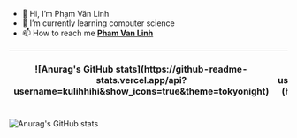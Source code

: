 - 👋 Hi, I’m Phạm Văn Linh
- 🌱 I’m currently learning computer science
- 📫 How to reach me <b><a href="https://www.facebook.com/hnilnavmahp.ku/" target="blank">Pham Van Linh</a></b>

<table>
<thead>
<tr>
<th>![Anurag's GitHub stats](https://github-readme-stats.vercel.app/api?username=kulihhihi&show_icons=true&theme=tokyonight)</th>
<th>[![Top Langs](https://github-readme-stats.vercel.app/api/top-langs/?username=anuraghazra&layout=compact)](https://github.com/anuraghazra/github-readme-stats)</th>
</tr>
</thead>
</table>

![Anurag's GitHub stats](https://github-readme-stats.vercel.app/api?username=kulihhihi&show_icons=true&theme=tokyonight)
<!---
kulihhihi/kulihhihi is a ✨ special ✨ repository because its `README.md` (this file) appears on your GitHub profile.
You can click the Preview link to take a look at your changes.
--->
